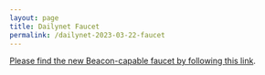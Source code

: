 ```yaml
---
layout: page
title: Dailynet Faucet
permalink: /dailynet-2023-03-22-faucet
---
```


[Please find the new Beacon-capable faucet by following this link](https://faucet.dailynet-2023-03-22.teztnets.xyz).
